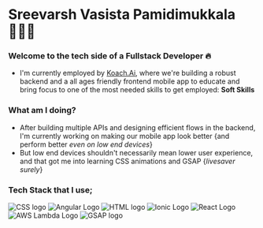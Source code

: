 # Sreevarsh Vasista Pamidimukkala 🧑🏻‍💻
### Welcome to the tech side of a **Fullstack Developer 🔥**

- I'm currently employed by [Koach.Ai](www.koach.ai), where we're building a robust backend and a all ages friendly frontend mobile app to educate and bring focus to one of the most needed skills to get employed: **Soft Skills**
### What am I doing? 
- After building multiple APIs and designing efficient flows in the backend, I'm currently working on making our mobile app look better {and perform better _even on low end devices_}
- But low end devices shouldn't necessarily mean lower user experience, and that got me into learning CSS animations and GSAP {_livesaver surely_}

### Tech Stack that I use;
![CSS logo](https://upload.wikimedia.org/wikipedia/commons/3/3d/CSS.3.svg) ![Angular Logo](https://seeklogo.com/images/A/angular-logo-B76B1CDE98-seeklogo.com.png) ![HTML logo](https://en.wikipedia.org/wiki/HTML#/media/File:HTML5_logo_and_wordmark.svg) ![Ionic Logo](https://ionic.io/_next/image?url=https%3A%2F%2Fimages.prismic.io%2Fionicframeworkcom%2F66cfdbef-e59d-463a-8e24-12cb233e9d97_ionic%2Blogo%2Bblue.png&w=128&q=75) ![React Logo](https://upload.wikimedia.org/wikipedia/commons/a/a7/React-icon.svg) ![AWS Lambda Logo](https://upload.wikimedia.org/wikipedia/commons/5/5c/Amazon_Lambda_architecture_logo.svg) ![GSAP logo](https://logowik.com/content/uploads/images/greensock-gsap4425.logowik.com.webp)
<!--
**SreevarshVasista/SreevarshVasista** is a ✨ _special_ ✨ repository because its `README.md` (this file) appears on your GitHub profile.

Here are some ideas to get you started:

- 🔭 I’m currently working on ...
- 🌱 I’m currently learning ...
- 👯 I’m looking to collaborate on ...
- 🤔 I’m looking for help with ...
- 💬 Ask me about ...
- 📫 How to reach me: ...
- 😄 Pronouns: ...
- ⚡ Fun fact: ...
-->
